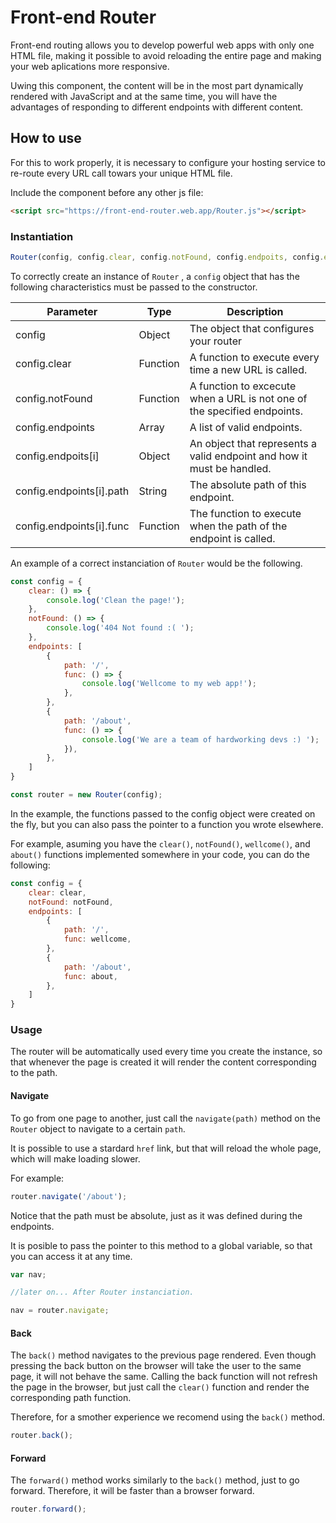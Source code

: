 # Front-end Router
Front-end routing allows you to develop powerful web apps with only one HTML file, making it possible to avoid reloading the entire page and making your web aplications more responsive.

Uwing this component, the content will be in the most part dynamically rendered with JavaScript and at the same time, you will have the advantages of responding to different endpoints with different content.

 ## How to use

 For this to work properly, it is necessary to configure your hosting service to re-route every URL call towars your unique HTML file.

 Include the component before any other js file:

 ```HTML
 <script src="https://front-end-router.web.app/Router.js"></script>
 ```

### Instantiation

``` JavaScript
Router(config, config.clear, config.notFound, config.endpoits, config.endpoints[i], config.endpoints[i].path, config.endpoits[i].func);
```

To correctly create an instance of  ``` Router ``` , a ```config``` object that has the following characteristics must be passed to the constructor.

Parameter          | Type     | Description
----------         | -----    | ------------
config             | Object   | The object that configures your router
config.clear       | Function | A function to execute every time a new URL is called.
config.notFound    | Function | A function to excecute when a URL is not one of the specified endpoints.
config.endpoints   | Array    | A list of valid endpoints.
config.endpoits[i] | Object   | An object that represents a valid endpoint and how it must be handled.
config.endpoints[i].path | String | The absolute path of this endpoint.
config.endpoints[i].func | Function | The function to execute when the path of the endpoint is called.

An example of a correct instanciation of ```Router``` would be the following.

```Javascript
const config = {
    clear: () => {
        console.log('Clean the page!');
    },
    notFound: () => {
        console.log('404 Not found :( ');
    },
    endpoints: [
        {
            path: '/',
            func: () => {
                console.log('Wellcome to my web app!');
            },
        },
        {
            path: '/about',
            func: () => {
                console.log('We are a team of hardworking devs :) ');
            }),
        },
    ]
}

const router = new Router(config);
```

In the example, the functions passed to the config object were created on the fly, but you can also pass the pointer to a function you wrote elsewhere. 

For example, asuming you have the ```clear()```, ```notFound()```, ```wellcome()```, and ```about()``` functions implemented somewhere in your code, you can do the following:

```JavaScript
const config = {
    clear: clear,
    notFound: notFound,
    endpoints: [
        {
            path: '/',
            func: wellcome,
        },
        {
            path: '/about',
            func: about,
        },
    ]
}
```

### Usage

The router will be automatically used every time you create the instance, so that whenever the page is created it will render the content corresponding to the path.

#### Navigate

To go from one page to another, just call the ```navigate(path)``` method on the ```Router``` object to navigate to a certain ```path```. 

It is possible to use a stardard ```href``` link, but that will reload the whole page, which will make loading slower.

For example:

```JavaScript
router.navigate('/about');
```

Notice that the path must be absolute, just as it was defined during the endpoints.

It is posible to pass the pointer to this method to a global variable, so that you can access it at any time.

```JavaScript
var nav;

//later on... After Router instanciation.

nav = router.navigate;
```

#### Back

The ```back()``` method navigates to the previous page rendered. Even though pressing the back button on the browser will take the user to the same page, it will not behave the same. Calling the back function will not refresh the page in the browser, but just call the ```clear()``` function and render the corresponding path function.

Therefore, for a smother experience we recomend using the ```back()``` method.

```JavaScript
router.back();
```

#### Forward

The ```forward()``` method works similarly to the ```back()``` method, just to go forward. Therefore, it will be faster than a browser forward.

```JavaScript
router.forward();
```